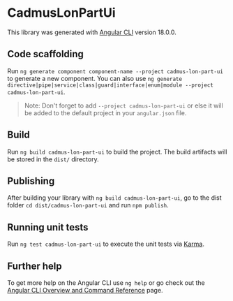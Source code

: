 # CadmusLonPartUi

This library was generated with [Angular CLI](https://github.com/angular/angular-cli) version 18.0.0.

## Code scaffolding

Run `ng generate component component-name --project cadmus-lon-part-ui` to generate a new component. You can also use `ng generate directive|pipe|service|class|guard|interface|enum|module --project cadmus-lon-part-ui`.
> Note: Don't forget to add `--project cadmus-lon-part-ui` or else it will be added to the default project in your `angular.json` file. 

## Build

Run `ng build cadmus-lon-part-ui` to build the project. The build artifacts will be stored in the `dist/` directory.

## Publishing

After building your library with `ng build cadmus-lon-part-ui`, go to the dist folder `cd dist/cadmus-lon-part-ui` and run `npm publish`.

## Running unit tests

Run `ng test cadmus-lon-part-ui` to execute the unit tests via [Karma](https://karma-runner.github.io).

## Further help

To get more help on the Angular CLI use `ng help` or go check out the [Angular CLI Overview and Command Reference](https://angular.dev/tools/cli) page.
